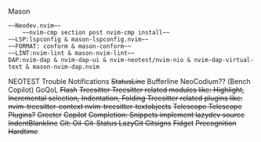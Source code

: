 Mason

    ~~Neodev.nvim~~
        ~~nvim-cmp section post nvim-cmp install~~
    ~~LSP:lspconfig & mason-lspconfig.nvim~~
    ~~FORMAT: conform & mason-conform~~
    ~~LINT:nvim-lint & mason-nvim-lint~~
    DAP:nvim-dap & nvim-dap-ui & nvim-neotest/nvim-nio & nvim-dap-virtual-text & mason-nvim-dap.nvim
NEOTEST
Trouble
Notifications
~~StatusLine~~
Bufferline
NeoCodium?? (Bench Copilot)
GoQoL
~~Flash~~
~~Treesitter
    Treesitter related modules like:
    Highlight, Incremental selection, Indentation, Folding
    Treesitter related plugins like:
    nvim-treesitter-context
    nvim-treesitter-textobjects~~
~~Telescope
    Telescope Plugins?~~
~~Greeter~~
~~Copilot~~
~~Completion:
    Snippets
    implement lazydev source~~
~~IndentBlankline~~
~~Git:
    Oil-Git-Status
    LazyGit
    Gitsigns~~
~~Fidget~~
~~Precognition~~
~~Hardtime~~
